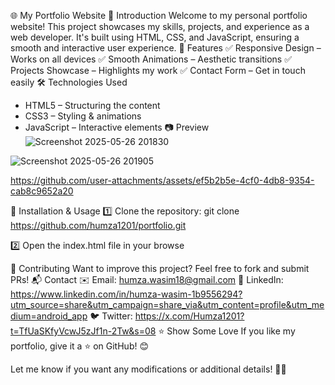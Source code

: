 🌐 My Portfolio Website
🚀 Introduction
Welcome to my personal portfolio website! This project showcases my skills, projects, and experience as a web developer. It's built using HTML, CSS, and JavaScript, ensuring a smooth and interactive user experience.
🎨 Features
✅ Responsive Design – Works on all devices
✅ Smooth Animations – Aesthetic transitions
✅ Projects Showcase – Highlights my work
✅ Contact Form – Get in touch easily
🛠️ Technologies Used
- HTML5 – Structuring the content
- CSS3 – Styling & animations
- JavaScript – Interactive elements
📷 Preview
![Screenshot 2025-05-26 201830](https://github.com/user-attachments/assets/9eb6dcf5-cda0-4a78-9e71-da035da36a16)


![Screenshot 2025-05-26 201905](https://github.com/user-attachments/assets/142d8e52-311c-40ad-80fd-335239314cfc)



https://github.com/user-attachments/assets/ef5b2b5e-4cf0-4db8-9354-cab8c9652a20



🔧 Installation & Usage
1️⃣ Clone the repository:
git clone https://github.com/humza1201/portfolio.git

2️⃣ Open the index.html file in your browse

🤝 Contributing
Want to improve this project? Feel free to fork and submit PRs!
📬 Contact
✉️ Email: humza.wasim18@gmail.com
🔗 LinkedIn: https://www.linkedin.com/in/humza-wasim-1b9556294?utm_source=share&utm_campaign=share_via&utm_content=profile&utm_medium=android_app
🐦 Twitter: https://x.com/Humza1201?t=TfUaSKfyVcwJ5zJf1n-2Tw&s=08
⭐ Show Some Love
If you like my portfolio, give it a ⭐ on GitHub! 😊

Let me know if you want any modifications or additional details! 🚀🔥

